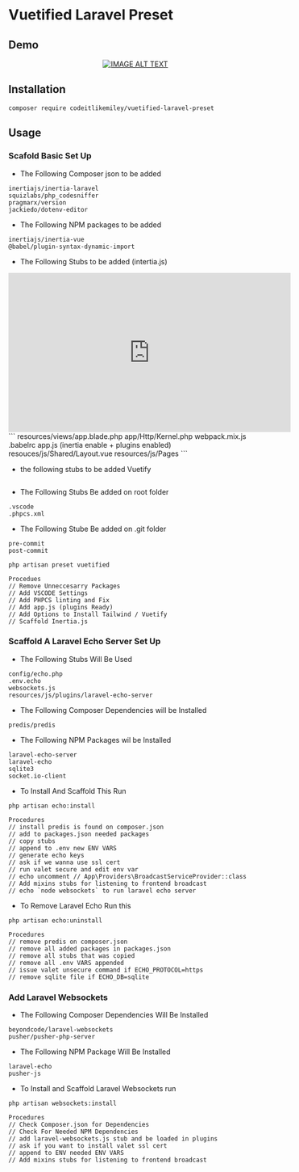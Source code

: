 # Vuetified Laravel Preset

## Demo


<div align="center">
  <a href="https://www.youtube.com/embed/5rTqqHm2cWM"><img src="https://www.youtube.com/upload_thumbnail?v=5rTqqHm2cWM&t=hqdefault&ts=1560148642731" alt="IMAGE ALT TEXT"></a>
</div>

## Installation

```
composer require codeitlikemiley/vuetified-laravel-preset
```

## Usage

### Scafold Basic Set Up

- The Following Composer json to be added

```
inertiajs/inertia-laravel
squizlabs/php_codesniffer
pragmarx/version
jackiedo/dotenv-editor
```

- The Following NPM packages to be added

```
inertiajs/inertia-vue
@babel/plugin-syntax-dynamic-import
```

- The Following Stubs to be added (intertia.js)
<iframe width="560" height="315" src="https://www.youtube.com/embed/5rTqqHm2cWM" frameborder="0" allow="accelerometer; autoplay; encrypted-media; gyroscope; picture-in-picture" allowfullscreen></iframe>
```
resources/views/app.blade.php
app/Http/Kernel.php
webpack.mix.js
.babelrc
app.js (inertia enable + plugins enabled)
resouces/js/Shared/Layout.vue
resources/js/Pages
```

- the following stubs to be added Vuetify

```

```

- The Following Stubs Be added on root folder

```
.vscode
.phpcs.xml
```

- The Following Stube Be added on .git folder

```
pre-commit
post-commit
```

```
php artisan preset vuetified

Procedues
// Remove Unneccesarry Packages
// Add VSCODE Settings
// Add PHPCS linting and Fix
// Add app.js (plugins Ready)
// Add Options to Install Tailwind / Vuetify
// Scaffold Inertia.js
```

### Scaffold A Laravel Echo Server Set Up

- The Following Stubs Will Be Used

```
config/echo.php
.env.echo
websockets.js
resources/js/plugins/laravel-echo-server
```

- The Following Composer Dependencies will be Installed

```
predis/predis

```

- The Following NPM Packages wil be Installed

```
laravel-echo-server
laravel-echo
sqlite3
socket.io-client
```

- To Install And Scaffold This Run

```
php artisan echo:install

Procedures
// install predis is found on composer.json
// add to packages.json needed packages
// copy stubs
// append to .env new ENV VARS
// generate echo keys
// ask if we wanna use ssl cert
// run valet secure and edit env var
// echo uncomment // App\Providers\BroadcastServiceProvider::class
// Add mixins stubs for listening to frontend broadcast
// echo `node websockets` to run laravel echo server

```

- To Remove Laravel Echo Run this

```
php artisan echo:uninstall

Procedures
// remove predis on composer.json
// remove all added packages in packages.json
// remove all stubs that was copied
// remove all .env VARS appended
// issue valet unsecure command if ECHO_PROTOCOL=https
// remove sqlite file if ECHO_DB=sqlite
```

### Add Laravel Websockets

- The Following Composer Dependencies Will Be Installed

```
beyondcode/laravel-websockets
pusher/pusher-php-server
```

- The Following NPM Package Will Be Installed

```
laravel-echo
pusher-js
```

- To Install and Scaffold Laravel Websockets run

```
php artisan websockets:install

Procedures
// Check Composer.json for Dependencies
// Check For Needed NPM Dependencies
// add laravel-websockets.js stub and be loaded in plugins
// ask if you want to install valet ssl cert
// append to ENV needed ENV VARS
// Add mixins stubs for listening to frontend broadcast
```
